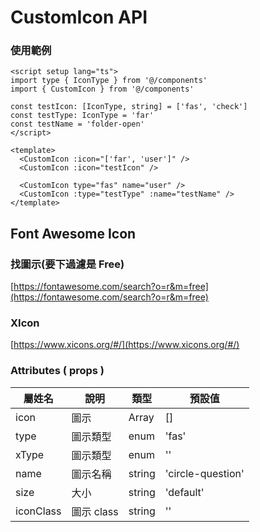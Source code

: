# CustomIcon API

### 使用範例

```vue
<script setup lang="ts">
import type { IconType } from '@/components'
import { CustomIcon } from '@/components'

const testIcon: [IconType, string] = ['fas', 'check']
const testType: IconType = 'far'
const testName = 'folder-open'
</script>

<template>
  <CustomIcon :icon="['far', 'user']" />
  <CustomIcon :icon="testIcon" />

  <CustomIcon type="fas" name="user" />
  <CustomIcon :type="testType" :name="testName" />
</template>
```

## Font Awesome Icon

### 找圖示(要下過濾是 Free)

[https://fontawesome.com/search?o=r&m=free](https://fontawesome.com/search?o=r&m=free)

### XIcon
[https://www.xicons.org/#/](https://www.xicons.org/#/)

### Attributes ( props )

| 屬姓名    | 說明       | 類型   | 預設值            |
| --------- | ---------- | ------ | ----------------- |
| icon      | 圖示       | Array  | []                |
| type      | 圖示類型   | enum   | 'fas'             |
| xType     | 圖示類型   | enum   | ''                |
| name      | 圖示名稱   | string | 'circle-question' |
| size      | 大小       | string | 'default'         |
| iconClass | 圖示 class | string | ''                |
